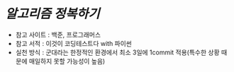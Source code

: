 # _알고리즘 정복하기_
- 참고 사이트 : 백준, 프로그래머스
- 참고 서적 : 이것이 코딩테스트다 with 파이썬
- 실천 방식 : 군대라는 한정적인 환경에서 최소 3일에 1commit 적용(특수한 상황 때문에 매일하지 못할 가능성이 높음)
